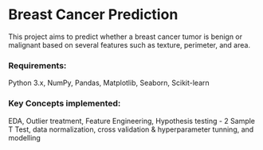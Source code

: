 # Breast Cancer Prediction
This project aims to predict whether a breast cancer tumor is benign or malignant based on several features such as texture, perimeter, and area. 

### Requirements:
Python 3.x, NumPy, Pandas, Matplotlib, Seaborn, Scikit-learn

### Key Concepts implemented:
EDA, Outlier treatment,  Feature Engineering, Hypothesis testing - 2 Sample T Test, data normalization, cross validation & hyperparameter tunning, and modelling





